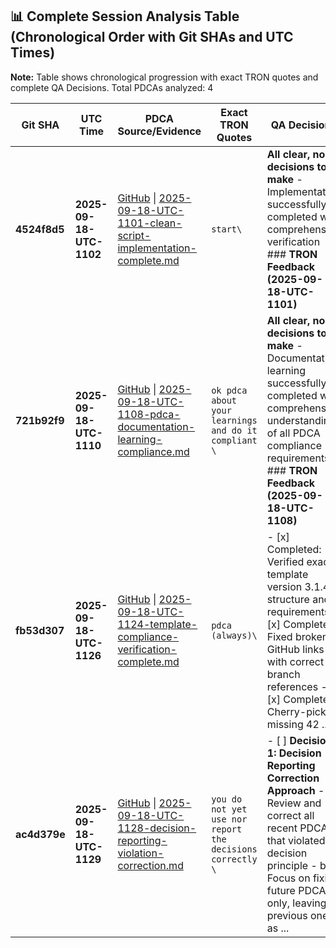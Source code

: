 ## **📊 Complete Session Analysis Table (Chronological Order with Git SHAs and UTC Times)**

**Note:** Table shows chronological progression with exact TRON quotes and complete QA Decisions. Total PDCAs analyzed: 4

| **Git SHA** | **UTC Time** | **PDCA Source/Evidence** | **Exact TRON Quotes** | **QA Decisions** | **Key Learning/Achievement** |
|-------------|--------------|--------------------------|------------------------|------------------|-----------------------------| 
| **4524f8d5** | **2025-09-18-UTC-1102** | [GitHub](https://github.com/Cerulean-Circle-GmbH/Web4Articles/blob/cursor/start-background-process-7bd3/scrum.pmo/project.journal/2025-09-18-UTC-0808-session/pdca/role/developer/2025-09-18-UTC-1101-clean-script-implementation-complete.md) \| [2025-09-18-UTC-1101-clean-script-implementation-complete.md](N/A) | `start\` | **All clear, no decisions to make** - Implementation successfully completed with comprehensive verification ### **TRON Feedback (2025-09-18-UTC-1101)** | **Clean Script Implementation Complete** |
| **721b92f9** | **2025-09-18-UTC-1110** | [GitHub](https://github.com/Cerulean-Circle-GmbH/Web4Articles/blob/cursor/start-background-process-7bd3/scrum.pmo/project.journal/2025-09-18-UTC-0808-session/pdca/role/developer/2025-09-18-UTC-1108-pdca-documentation-learning-compliance.md) \| [2025-09-18-UTC-1108-pdca-documentation-learning-compliance.md](N/A) | `ok pdca about your learnings and do it compliant \` | **All clear, no decisions to make** - Documentation learning successfully completed with comprehensive understanding of all PDCA compliance requirements ### **TRON Feedback (2025-09-18-UTC-1108)** | **PDCA Documentation Learning** |
| **fb53d307** | **2025-09-18-UTC-1126** | [GitHub](https://github.com/Cerulean-Circle-GmbH/Web4Articles/blob/cursor/start-background-process-7bd3/scrum.pmo/project.journal/2025-09-18-UTC-0808-session/pdca/role/developer/2025-09-18-UTC-1124-template-compliance-verification-complete.md) \| [2025-09-18-UTC-1124-template-compliance-verification-complete.md](N/A) | `pdca (always)\` | - [x] Completed: Verified exact template version 3.1.4.2 structure and requirements - [x] Completed: Fixed broken GitHub links with correct branch references - [x] Completed: Cherry-picked missing 42 ... | **Template Compliance Verification Complete** |
| **ac4d379e** | **2025-09-18-UTC-1129** | [GitHub](https://github.com/Cerulean-Circle-GmbH/Web4Articles/blob/cursor/start-background-process-7bd3/scrum.pmo/project.journal/2025-09-18-UTC-0808-session/pdca/role/developer/2025-09-18-UTC-1128-decision-reporting-violation-correction.md) \| [2025-09-18-UTC-1128-decision-reporting-violation-correction.md](N/A) | `you do not yet use nor report the decisions correctly \` | - [ ] **Decision 1: Decision Reporting Correction Approach** - a) Review and correct all recent PDCAs that violated decision principle - b) Focus on fixing future PDCAs only, leaving previous ones as ... | **Decision Reporting Violation Correction** |
